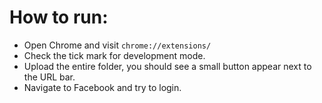 # How to run:
* Open Chrome and visit `chrome://extensions/`
* Check the tick mark for development mode.
* Upload the entire folder, you should see a small button appear next to the URL bar.
* Navigate to Facebook and try to login.
